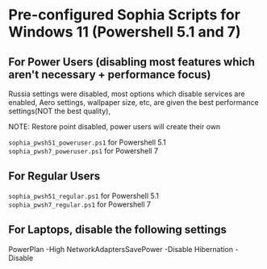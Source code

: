 # Pre-configured Sophia Scripts for Windows 11 (Powershell 5.1 and 7)

## For Power Users (disabling most features which aren't necessary + performance focus)
Russia settings were disabled, most options which disable services are enabled,
Aero settings, wallpaper size, etc, are given the best performance settings(NOT the best quality),

NOTE: Restore point disabled, power users will create their own

`sophia_pwsh51_poweruser.ps1` for Powershell 5.1  
`sophia_pwsh7_poweruser.ps1` for Powershell 7

## For Regular Users
`sophia_pwsh51_regular.ps1` for Powershell 5.1  
`sophia_pwsh7_regular.ps1` for Powershell 7

## For Laptops, disable the following settings
PowerPlan -High
NetworkAdaptersSavePower -Disable
Hibernation -Disable
